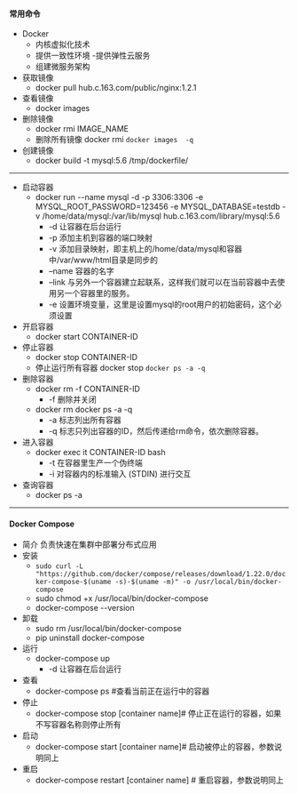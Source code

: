 
#### 常用命令
- Docker
    - 内核虚拟化技术
    - 提供一致性环境
     -提供弹性云服务
    - 组建微服务架构
- 获取镜像
    - docker pull hub.c.163.com/public/nginx:1.2.1
- 查看镜像
    - docker images 
- 删除镜像
    - docker rmi IMAGE_NAME
    - 删除所有镜像 docker rmi `docker images  -q`
- 创建镜像
    - docker build -t mysql:5.6 /tmp/dockerfile/
---
- 启动容器
    - docker run --name mysql -d -p 3306:3306 -e MYSQL_ROOT_PASSWORD=123456 -e MYSQL_DATABASE=testdb -v /home/data/mysql:/var/lib/mysql hub.c.163.com/library/mysql:5.6
        - -d 让容器在后台运行
        - -p 添加主机到容器的端口映射
        - -v 添加目录映射，即主机上的/home/data/mysql和容器中/var/www/html目录是同步的
        - –name 容器的名字
        - –link 与另外一个容器建立起联系，这样我们就可以在当前容器中去使用另一个容器里的服务。
        - -e 设置环境变量，这里是设置mysql的root用户的初始密码，这个必须设置 
- 开启容器
    - docker start CONTAINER-ID
- 停止容器
    - docker stop CONTAINER-ID
    - 停止运行所有容器 docker stop `docker ps -a -q`
- 删除容器
    - docker rm -f  CONTAINER-ID
        - -f 删除并关闭
    - docker rm docker ps -a -q
        - -a 标志列出所有容器
        - -q 标志只列出容器的ID，然后传递给rm命令，依次删除容器。
- 进入容器
    - docker exec it CONTAINER-ID bash
        - -t 在容器里生产一个伪终端
        - -i 对容器内的标准输入 (STDIN) 进行交互
- 查询容器
    - docker ps -a
---

#### Docker Compose 

- 简介 负责快速在集群中部署分布式应用
- 安装
    - `sudo curl -L "https://github.com/docker/compose/releases/download/1.22.0/docker-compose-$(uname -s)-$(uname -m)" -o /usr/local/bin/docker-compose`
    - sudo chmod +x /usr/local/bin/docker-compose
    - docker-compose --version
- 卸载
    - sudo rm /usr/local/bin/docker-compose
    - pip uninstall docker-compose
- 运行
    - docker-compose up 
        - -d 让容器在后台运行 
- 查看
    - docker-compose ps #查看当前正在运行中的容器
- 停止
    - docker-compose stop [container name]# 停止正在运行的容器，如果不写容器名称则停止所有
- 启动
    - docker-compose start [container name]# 启动被停止的容器，参数说明同上
- 重启
    - docker-compose restart [container name] # 重启容器，参数说明同上